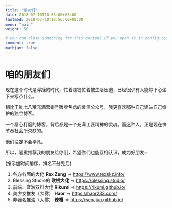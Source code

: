 ```yaml
---
title: "朋友们"
date: 2018-07-10T18:56:00+08:00
lastmod: 2018-07-10T18:56:00+08:00
menu: "main"
weight: 50

# you can close something for this content if you open it in config.toml.
comment: true
mathjax: false
---
```


#  咱的朋友们

现在这个时代是浮躁的时代，忙着赚钱忙着被生活压迫，已经很少有人能静下心坐下来写点什么。

相比于乱七八糟充满营销号贩卖焦虑的微信公众号，我更喜欢那种自己建站自己维护的独立博客。

一个精心打磨的博客，背后都是一个充满工匠精神的灵魂。而这种人，正是现在快节奏社会所欠缺的。

他们注定不会平凡。

所以，隆重推荐我的朋友给你们，希望你们也能互相认识，成为好朋友~

(按添加时间排序，排名不分先后)

1. 各方各面的大佬 **Rex Zeng** &rArr; https://www.rexskz.info/
1. Blessing Studio的 **欧根大佬** &rArr; https://blessing.studio/
1. 前端、音游双料大佬 **Rikumi** &rArr; https://rikumi.github.io/
1. 美少女推友（大雾） **Haor** &rArr; https://haor233.com/
1. 非著名推油（大雾） **辣樱** &rArr; https://senajun.github.io/